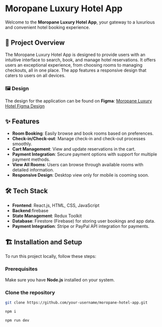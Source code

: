 # Moropane Luxury Hotel App

Welcome to the **Moropane Luxury Hotel App**, your gateway to a luxurious and convenient hotel booking experience.

## 🚀 Project Overview

The Moropane Luxury Hotel App is designed to provide users with an intuitive interface to search, book, and manage hotel reservations. It offers users an exceptional experience, from choosing rooms to managing checkouts, all in one place. The app features a responsive design that caters to users on all devices.

### 🖼️ Design

The design for the application can be found on **Figma**:
[Moropane Luxury Hotel Figma Design](https://www.figma.com/design/Jxm3QLFcvj8Lq8pFMJQ8E1/Untitled?node-id=121-129&m=dev&t=4G2mQ22SRAs6ijRk-1)

## ✨ Features

- **Room Booking**: Easily browse and book rooms based on preferences.
- **Check-in/Check-out**: Manage check-in and check-out processes smoothly.
- **Cart Management**: View and update reservations in the cart.
- **Payment Integration**: Secure payment options with support for multiple payment methods.
- **View All Rooms**: Users can browse through available rooms with detailed information.
- **Responsive Design**: Desktop view only for mobile is cooming soon.

## 🛠️ Tech Stack

- **Frontend**: React.js, HTML, CSS, JavaScript
- **Backend**:firebase
- **State Management**: Redux Toolkit
- **Database**: Firestore (Firebase) for storing user bookings and app data.
- **Payment Integration**: Stripe or PayPal API integration for payments.
  
## 🏗️ Installation and Setup

To run this project locally, follow these steps:

### Prerequisites

Make sure you have **Node.js** installed on your system.

### Clone the repository

```bash
git clone https://github.com/your-username/moropane-hotel-app.git

npm i

npm run dev
